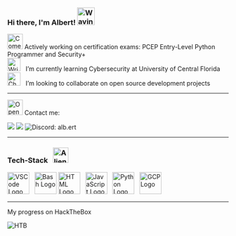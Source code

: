 ### Hi there, I'm Albert! <img src="https://raw.githubusercontent.com/Tarikul-Islam-Anik/Animated-Fluent-Emojis/master/Emojis/Hand%20gestures/Waving%20Hand.png" alt="Waving Hand" width="40" height="40" />

<img src="https://raw.githubusercontent.com/Tarikul-Islam-Anik/Animated-Fluent-Emojis/master/Emojis/Travel%20and%20places/Comet.png" alt="Comet" width="35" height="35" /> Actively working on certification exams: PCEP Entry-Level Python Programmer and Security+   
<img src="https://raw.githubusercontent.com/Tarikul-Islam-Anik/Animated-Fluent-Emojis/master/Emojis/Hand%20gestures/Writing%20Hand.png" alt="Writing Hand" width="30" height="30" /> &nbsp; I’m currently learning Cybersecurity at University of Central Florida   
<img src="https://raw.githubusercontent.com/Tarikul-Islam-Anik/Animated-Fluent-Emojis/master/Emojis/Symbols/Chequered%20Flag.png" alt="Chequered Flag" width="30" height="30" /> &nbsp; I’m looking to collaborate on open source development projects  

---

<img src="https://raw.githubusercontent.com/Tarikul-Islam-Anik/Animated-Fluent-Emojis/master/Emojis/Objects/Open%20Mailbox%20with%20Raised%20Flag.png" alt="Open Mailbox with Raised Flag" width="35" height="35" /> Contact me:

<a href="https://www.linkedin.com/in/albertdiaz13/" rel="noopener noreferrer"><img src="https://img.shields.io/badge/linkedin-%230077B5.svg?style=for-the-badge&logo=linkedin&logoColor=white"></a> [<img src="https://img.shields.io/badge/Gmail-D14836?style=for-the-badge&logo=gmail&logoColor=white">](mailto:albertdiazblanco@gmail.com) <img src="https://img.shields.io/badge/Discord:%20alb.ert-blue?style=for-the-badge&logo=Discord&logoColor=white" alt="Discord: alb.ert" /> 

---

### Tech-Stack &nbsp; <img src="https://raw.githubusercontent.com/Tarikul-Islam-Anik/Animated-Fluent-Emojis/master/Emojis/Smilies/Alien%20Monster.png" alt="Alien Monster" width="35" height="35" />
<!-- For more icons please follow  https://github.com/MikeCodesDotNET/ColoredBadges -->
<p>
<img src="https://cdn.worldvectorlogo.com/logos/visual-studio-code-1.svg" alt="VSCode Logo" width="50" height="50"/> &nbsp; <img src="https://cdn.worldvectorlogo.com/logos/bash-1.svg" alt="Bash Logo" width="50" height="50"/> <img src="https://www.svgrepo.com/show/303205/html-5-logo.svg" alt="HTML Logo" width="50" height="50"/> &nbsp; <img src="https://cdn.worldvectorlogo.com/logos/logo-javascript.svg" alt="JavaScript Logo" width="50" height="50"/> &nbsp; <img src="https://cdn.worldvectorlogo.com/logos/python-5.svg" alt="Python Logo" width="50" height="50"/> &nbsp; <img src="https://user-images.githubusercontent.com/25181517/183911547-990692bc-8411-4878-99a0-43506cdb69cf.png" alt="GCP Logo" width="50" height="50"/>
</p>

---

   My progress on HackTheBox

![HTB](https://www.hackthebox.com/badge/image/1439268)

